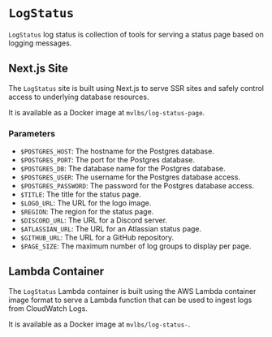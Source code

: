 # `LogStatus`
`LogStatus` log status is collection of tools for serving a status page based on logging messages.

## Next.js Site
The `LogStatus` site is built using Next.js to serve SSR sites and safely control access to underlying database resources. 

It is available as a Docker image at `mvlbs/log-status-page`.

### Parameters
- `$POSTGRES_HOST`: The hostname for the Postgres database.
- `$POSTGRES_PORT`: The port for the Postgres database.
- `$POSTGRES_DB`: The database name for the Postgres database.
- `$POSTGRES_USER`: The username for the Postgres database access.
- `$POSTGRES_PASSWORD`: The password for the Postgres database access.
- `$TITLE`: The title for the status page.
- `$LOGO_URL`: The URL for the logo image.
- `$REGION`: The region for the status page.
- `$DISCORD_URL`: The URL for a Discord server.
- `$ATLASSIAN_URL`: The URL for an Atlassian status page.
- `$GITHUB_URL`: The URL for a GitHub repository.
- `$PAGE_SIZE`: The maximum number of log groups to display per page.

## Lambda Container
The `LogStatus` Lambda container is built using the AWS Lambda container image format to serve a Lambda function that can be used to ingest logs from CloudWatch Logs.

It is available as a Docker image at `mvlbs/log-status-`.